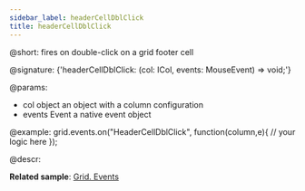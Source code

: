 ```yaml
---
sidebar_label: headerCellDblClick
title: headerCellDblClick
---          
```


@short: fires on double-click on a grid footer cell

@signature: {'headerCellDblClick: (col: ICol, events: MouseEvent) => void;'}

@params:
- col		object		an object with a column configuration
- events	Event		a native event object

@example:
grid.events.on("HeaderCellDblClick", function(column,e){
    // your logic here
});


@descr:


**Related sample**: [Grid. Events](https://snippet.dhtmlx.com/9zeyp4ds)

